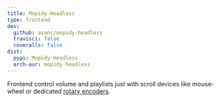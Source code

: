 ```yaml
---
title: Mopidy-Headless
type: frontend
dev:
  github: avanc/mopidy-headless
  travisci: false
  coveralls: false
dist:
  pypi: Mopidy-Headless
  arch-aur: mopidy-headless
---
```


Frontend control volume and playlists just with scroll devices like mouse-wheel or dedicated [rotary encoders](https://github.com/avanc/rotary-encoder).
